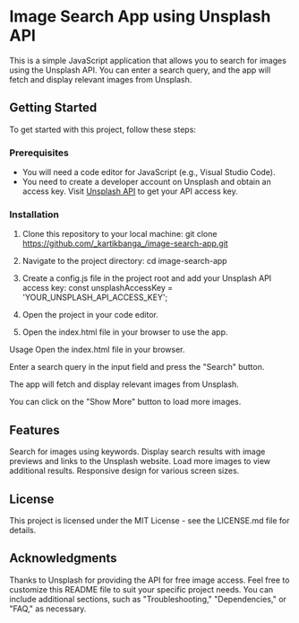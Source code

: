 # Image Search App using Unsplash API

This is a simple JavaScript application that allows you to search for images using the Unsplash API. You can enter a search query, and the app will fetch and display relevant images from Unsplash.

## Getting Started

To get started with this project, follow these steps:

### Prerequisites

- You will need a code editor for JavaScript (e.g., Visual Studio Code).
- You need to create a developer account on Unsplash and obtain an access key. Visit [Unsplash API](https://unsplash.com/developers) to get your API access key.

### Installation

1. Clone this repository to your local machine:
      git clone https://github.com/_kartikbanga_/image-search-app.git
2. Navigate to the project directory:
     cd image-search-app

4. Create a config.js file in the project root and add your Unsplash API access key:
     const unsplashAccessKey = 'YOUR_UNSPLASH_API_ACCESS_KEY';
5. Open the project in your code editor.
6. Open the index.html file in your browser to use the app.

Usage
Open the index.html file in your browser.

Enter a search query in the input field and press the "Search" button.

The app will fetch and display relevant images from Unsplash.

You can click on the "Show More" button to load more images.

## Features
Search for images using keywords.
Display search results with image previews and links to the Unsplash website.
Load more images to view additional results.
Responsive design for various screen sizes.

## License
This project is licensed under the MIT License - see the LICENSE.md file for details.

## Acknowledgments
Thanks to Unsplash for providing the API for free image access.
Feel free to customize this README file to suit your specific project needs. You can include additional sections, such as "Troubleshooting," "Dependencies," or "FAQ," as necessary.




